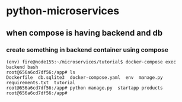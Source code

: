 # python-microservices

## when compose is having backend and db 
### create something in backend container using compose 

```
(env) fire@node155:~/microservices/tutorial$ docker-compose exec backend bash 
root@656a6cd7df56:/app# ls
Dockerfile  db.sqlite3  docker-compose.yaml  env  manage.py  requirements.txt  tutorial
root@656a6cd7df56:/app# python manage.py  startapp products
root@656a6cd7df56:/app# 

```

